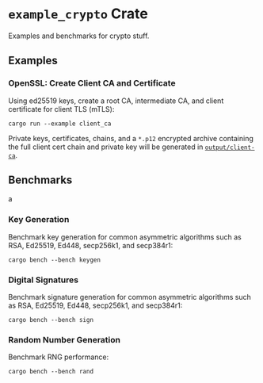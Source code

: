 # `example_crypto` Crate

Examples and benchmarks for crypto stuff.

## Examples

### OpenSSL: Create Client CA and Certificate

Using ed25519 keys, create a root CA, intermediate CA, and client certificate for client TLS (mTLS):

```shell
cargo run --example client_ca
```

Private keys, certificates, chains, and a `*.p12` encrypted archive containing the full client cert chain and private
key will be generated in [`output/client-ca`](../output/client-ca).

## Benchmarks
a
### Key Generation

Benchmark key generation for common asymmetric algorithms such as RSA, Ed25519, Ed448, secp256k1, and secp384r1:

```shell
cargo bench --bench keygen
```

### Digital Signatures

Benchmark signature generation for common asymmetric algorithms such as RSA, Ed25519, Ed448, secp256k1, and secp384r1:

```shell
cargo bench --bench sign
```

### Random Number Generation

Benchmark RNG performance:

```shell
cargo bench --bench rand
```
